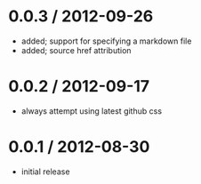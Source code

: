 
0.0.3 / 2012-09-26
==================

  * added; support for specifying a markdown file
  * added; source href attribution

0.0.2 / 2012-09-17
==================

  * always attempt using latest github css

0.0.1 / 2012-08-30
==================

  * initial release


